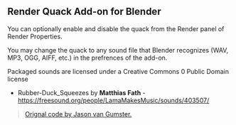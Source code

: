 ## Render Quack Add-on for Blender

You can optionally enable and disable the quack from the Render panel
of Render Properties.

You may change the quack to any sound file that Blender recognizes (WAV, MP3,
OGG, AIFF, etc.) in the prefrences of the add-on.

Packaged sounds are licensed under a Creative Commons 0 Public Domain license

  * Rubber-Duck_Squeezes by **Matthias Fath** - https://freesound.org/people/LamaMakesMusic/sounds/403507/

> [Orignal code by Jason van Gumster.](https://github.com/Fweeb/blender_render_music)
